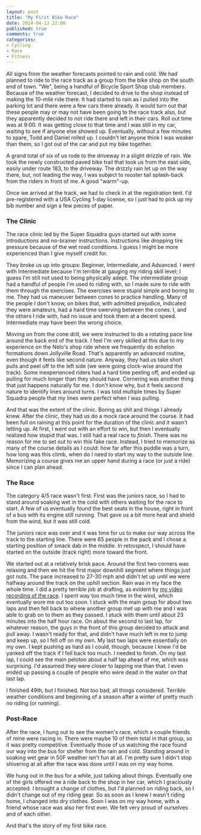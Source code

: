 ```yaml
---
layout: post
title: "My First Bike Race"
date: 2014-04-13 22:00
published: true
comments: true
categories:
- Cycling
- Race
- Fitness
---
```

All signs from the weather forecasts pointed to rain and cold.  We had planned to ride to the race track as a group from the bike shop on the south end of town.  "We", being a handful of Bicycle Sport Shop club members.  Because of the weather forecast, I decided to drive to the shop instead of making the 10-mile ride there.  It had started to rain as I pulled into the parking lot and there were a few cars there already.  It would turn out that these people may or may not have been going to the race track also, but they apparently decided to not ride there and left in their cars.  Roll out time was at 9:00.  It was getting close to that time and I was still in my car, waiting to see if anyone else showed up.  Eventually, without a few minutes to spare, Todd and Daniel rolled up.  I couldn't let anyone think I was weaker than them, so I got out of the car and put my bike together.

A grand total of six of us rode to the driveway in a slight drizzle of rain.  We took the newly constructed paved bike trail that took us from the east side, easily under route 183, to the driveway.  The drizzly rain let up on the way there, but, not leading the way, I was subject to rooster tail splash-back from the riders in front of me.  A good "warm"-up.

Once we arrived at the track, we had to check in at the registration tent.  I'd pre-registered with a USA Cycling 1-day license, so I just had to pick up my bib number and sign a few pieces of paper.

### The Clinic

The race clinic led by the Super Squadra guys started out with some introductions and no-brainer instructions.  Instructions like dropping tire pressure because of the wet road conditions.  I guess I might be more experienced than I give myself credit for.

They broke us up into groups: Beginner, Intermediate, and Advanced.  I went with Intermediate because I'm terrible at gauging my riding skill level; I guess I'm still not used to being physically adept.  The intermediate group had a handful of people I'm used to riding with, so I made sure to ride with them through the exercises.  The exercises were stupid simple and boring to me.  They had us maneuver between cones to practice handling.  Many of the people I don't know, on bikes that, with admitted prejudice, indicated they were amateurs, had a hard time swerving between the cones.  I, and the others I ride with, had no issue and took them at a decent speed.  Intermediate may have been the wrong choice.

Moving on from the cone drill, we were instructed to do a rotating pace line around the back end of the track.  I feel I'm very skilled at this due to my experience on the Nelo's shop ride where we frequently do echelon formations down Jollyville Road.  That's apparently an advanced routine, even though it feels like second nature.  Anyway, they had us take short pulls and peel off to the left side (we were going clock-wise around the track).  Some inexperienced riders had a hard time peeling off, and ended up pulling for much longer than they should have.  Cornering was another thing that just happens naturally for me.  I don't know why, but it feels second nature to identify lines around turns.  I was told multiple times by Super Squadra people that my lines were perfect when I was pulling.

And that was the extent of the clinic.  Boring as shit and things I already knew.  After the clinic, they had us do a mock race around the course.  It had been full on raining at this point for the duration of the clinic and it wasn't letting up.  At first, I went out with an effort to win, but then I eventually realized how stupid that was.  I still had a real race to _finish_.  There was no reason for me to set out to win this fake race.  Instead, I tried to memorize as many of the course details as I could:  how far after this puddle was a turn, how long was this climb, when do I need to start my way to the outside line.  Memorizing a course gives me an upper hand during a race (or just a ride) since I can plan ahead.

### The Race

The category 4/5 race wasn't first.  First was the juniors race, so I had to stand around soaking wet in the cold with others waiting for the race to start.  A few of us eventually found the best seats in the house, right in front of a bus with its engine still running.  That gave us a bit more heat and shield from the wind, but it was still cold.

The juniors race was over and it was time for us to make our way across the track to the starting line.  There were 65 people in the pack and I chose a starting position of smack dab in the middle.  In retrospect, I should have started on the outside (track right) more toward the front.

We started out at a relatively brisk pace.  Around the first two corners was relaxing and then we hit the first major downhill segment where things just got nuts.  The pace increased to 27-30 mph and didn't let up until we were halfway around the track on the uphill section.  Rain was in my face the whole time.  I did a pretty terrible job at drafting, as evident by [my video recording of the race](https://www.youtube.com/watch?v=SO1fXiDp434).  I spent way too much time in the wind, which eventually wore me out too soon.  I stuck with the main group for about two laps and then fell back to where another group met up with me and I was able to grab on to them as they passed.  I stuck with them until about 23 minutes into the half hour race.  On about the second to last lap, for whatever reason, the guys in the front of this group decided to attack and pull away.  I wasn't ready for that, and didn't have much left in me to jump and keep up, so I fell off on my own.  My last two laps were essentially on my own.  I kept pushing as hard as I could, though, because I knew I'd be yanked off the track if I fell back too much.  I needed to finish.  On my last lap, I could see the main peloton about a half lap ahead of me, which was surprising.  I'd assumed they were closer to lapping me than that.  I even ended up passing a couple of people who were dead in the water on that last lap.

I finished 49th, but I finished.  Not too bad, all things considered.  Terrible weather conditions and beginning of a season after a winter of pretty much no riding (or running).

### Post-Race

After the race, I hung out to see the women's race, which a couple friends of mine were racing in.  There were maybe 10 of them total in that group, so it was pretty competitive.  Eventually those of us watching the race found our way into the bus for shelter from the rain and cold.  Standing around in soaking wet gear in 50F weather isn't fun at all.  I'm pretty sure I didn't stop shivering at all after the race was done until I was on my way home.

We hung out in the bus for a while, just talking about things.  Eventually one of the girls offered me a ride back to the shop in her car, which I graciously accepted.  I brought a change of clothes, but I'd planned on riding back, so I didn't change out of my riding gear.  So as soon as I knew I wasn't riding home, I changed into dry clothes.  Soon I was on my way home, with a friend whose race was also her first ever.  We felt very proud of ourselves and of each other.

And that's the story of my first bike race.
